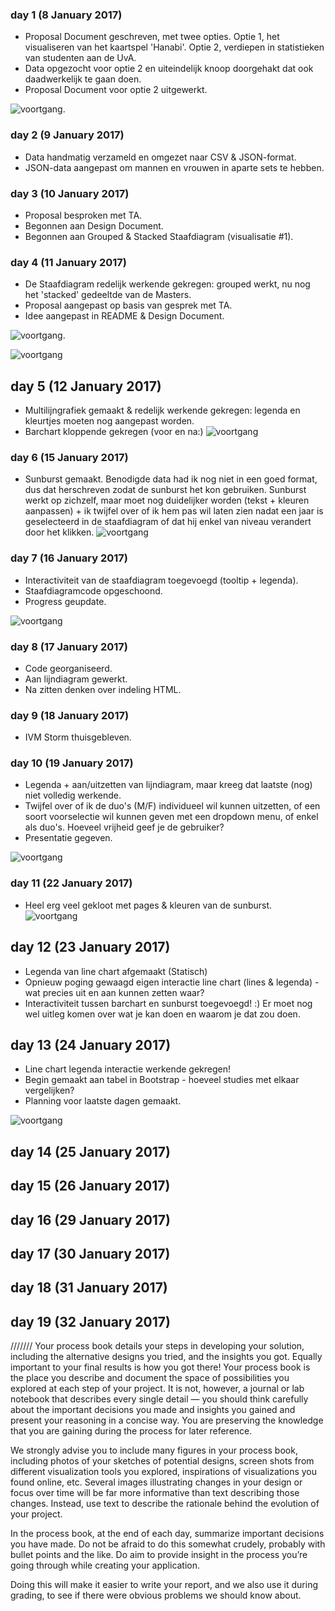 ### day 1 (8 January 2017)
- Proposal Document geschreven, met twee opties. Optie 1, het visualiseren van het kaartspel 'Hanabi'. Optie 2, verdiepen in statistieken van studenten aan de UvA.
- Data opgezocht voor optie 2 en uiteindelijk knoop doorgehakt dat ook daadwerkelijk te gaan doen.
- Proposal Document voor optie 2 uitgewerkt.

![voortgang](/doc/Sketch.png).


### day 2 (9 January 2017)
- Data handmatig verzameld en omgezet naar CSV & JSON-format. 
- JSON-data aangepast om mannen en vrouwen in aparte sets te hebben.

### day 3 (10 January 2017)
- Proposal besproken met TA.
- Begonnen aan Design Document.
- Begonnen aan Grouped & Stacked Staafdiagram (visualisatie #1).

### day 4 (11 January 2017)
- De Staafdiagram redelijk werkende gekregen: grouped werkt, nu nog het 'stacked' gedeeltde van de Masters.
- Proposal aangepast op basis van gesprek met TA. 
- Idee aangepast in README & Design Document.

![voortgang](/doc/Sketchv2.png).


![voortgang](/doc/voortgang_v1.png)

## day 5 (12 January 2017)
- Multilijngrafiek gemaakt & redelijk werkende gekregen: legenda en kleurtjes moeten nog aangepast worden. 
- Barchart kloppende gekregen (voor en na:)
![voortgang](/doc/barchart.png)

### day 6 (15 January 2017)
- Sunburst gemaakt. Benodigde data had ik nog niet in een goed format, dus dat  herschreven zodat de sunburst het kon gebruiken. Sunburst werkt op zichzelf, maar moet nog duidelijker worden (tekst + kleuren aanpassen) + ik twijfel over of ik hem pas wil laten zien nadat een jaar is geselecteerd in de staafdiagram of dat hij enkel van niveau verandert door het klikken.
![voortgang](/doc/sunburstv1.png)

### day 7 (16 January 2017)
- Interactiviteit van de staafdiagram toegevoegd (tooltip + legenda).
- Staafdiagramcode opgeschoond. 
- Progress geupdate.

![voortgang](/doc/barchartv2.png)

### day 8 (17 January 2017)
- Code georganiseerd. 
- Aan lijndiagram gewerkt.
- Na zitten denken over indeling HTML.

### day 9 (18 January 2017)
- IVM Storm thuisgebleven.

### day 10 (19 January 2017)
- Legenda + aan/uitzetten van lijndiagram, maar kreeg dat laatste (nog) niet volledig werkende.
- Twijfel over of ik de duo's (M/F) individueel wil kunnen uitzetten, of een soort voorselectie wil kunnen geven met een dropdown menu, of enkel als duo's. Hoeveel vrijheid geef je de gebruiker?
- Presentatie gegeven. 

![voortgang](/doc/linechartv1.png)


### day 11 (22 January 2017)
- Heel erg veel gekloot met pages & kleuren van de sunburst.
![voortgang](/doc/sunburst.gif)

## day 12 (23 January 2017)
- Legenda van line chart afgemaakt (Statisch)
- Opnieuw poging gewaagd eigen interactie line chart (lines & legenda) - wat precies uit en aan kunnen zetten waar?
- Interactiviteit tussen barchart en sunburst toegevoegd! :) Er moet nog wel uitleg komen over wat je kan doen en waarom je dat zou doen.

## day 13 (24 January 2017)
- Line chart legenda interactie werkende gekregen! 
- Begin gemaakt aan tabel in Bootstrap - hoeveel studies met elkaar vergelijken?
- Planning voor laatste dagen gemaakt.

![voortgang](/doc/linegraph.gif)


## day 14 (25 January 2017)
## day 15 (26 January 2017)
## day 16 (29 January 2017)
## day 17 (30 January 2017)
## day 18 (31 January 2017)
## day 19 (32 January 2017)










///////
Your process book details your steps in developing your solution, including the alternative designs you tried, and the insights you got. Equally important to your final results is how you got there! Your process book is the place you describe and document the space of possibilities you explored at each step of your project. It is not, however, a journal or lab notebook that describes every single detail — you should think carefully about the important decisions you made and insights you gained and present your reasoning in a concise way. You are preserving the knowledge that you are gaining during the process for later reference.

We strongly advise you to include many figures in your process book, including photos of your sketches of potential designs, screen shots from different visualization tools you explored, inspirations of visualizations you found online, etc. Several images illustrating changes in your design or focus over time will be far more informative than text describing those changes. Instead, use text to describe the rationale behind the evolution of your project.

In the process book, at the end of each day, summarize important decisions you have made. Do not be afraid to do this somewhat crudely, probably with bullet points and the like. Do aim to provide insight in the process you’re going through while creating your application.

Doing this will make it easier to write your report, and we also use it during grading, to see if there were obvious problems we should know about.

